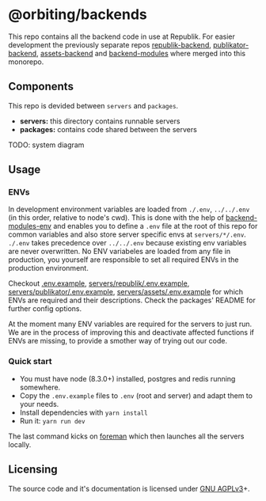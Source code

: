 # @orbiting/backends

This repo contains all the backend code in use at Republik. For easier development the previously separate repos [republik-backend](https://github.com/orbiting/republik-backend), [publikator-backend](https://github.com/orbiting/publikator-backend), [assets-backend](https://github.com/orbiting/assets-backend) and [backend-modules](https://github.com/orbiting/backend-modules) where merged into this monorepo.

## Components

This repo is devided between `servers` and `packages`.
- **servers:** this directory contains runnable servers
- **packages:** contains code shared between the servers

TODO: system diagram

## Usage

### ENVs

In development environment variables are loaded from `./.env`, `../../.env` (in this order, relative to node's cwd). This is done with the help of [backend-modules-env](packages/env) and enables you to define a `.env` file at the root of this repo for common variables and also store server specific envs at `servers/*/.env`. `./.env` takes precedence over `../../.env` because existing env variables are never overwritten.
No ENV variabeles are loaded from any file in production, you yourself are responsible to set all required ENVs in the production environment.

Checkout [.env.example](.env.example), [servers/republik/.env.example](servers/republik/.env.example), [servers/publikator/.env.example](servers/publikator/.env.example), [servers/assets/.env.example](servers/assets/.env.example) for which ENVs are required and their descriptions. Check the packages' README for further config options.

At the moment many ENV variables are required for the servers to just run. We are in the process of improving this and deactivate affected functions if ENVs are missing, to provide a smother way of trying out our code.


### Quick start

- You must have node (8.3.0+) installed, postgres and redis running somewhere.
- Copy the `.env.example` files to `.env` (root and server) and adapt them to your needs.
- Install dependencies with `yarn install`
- Run it: `yarn run dev`

The last command kicks on [foreman](https://github.com/strongloop/node-foreman) which then launches all the servers locally.

## Licensing
The source code and it's documentation is licensed under [GNU AGPLv3](LICENSE)+.
